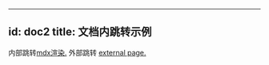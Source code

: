 <!--
 * @Author: Dell_Di
 * @Date: 2020-04-16 15:29:06
 * @LastEditors: Dell_Di
 * @LastEditTime: 2020-05-06 09:59:33
 * @FilePath: \delldi-blog\docs\doc2.md
 -->
---
id: doc2
title: 文档内跳转示例
---

内部跳转[mdx渲染.](mdx.md) 外部跳转 [external page.](http://www.example.com)
